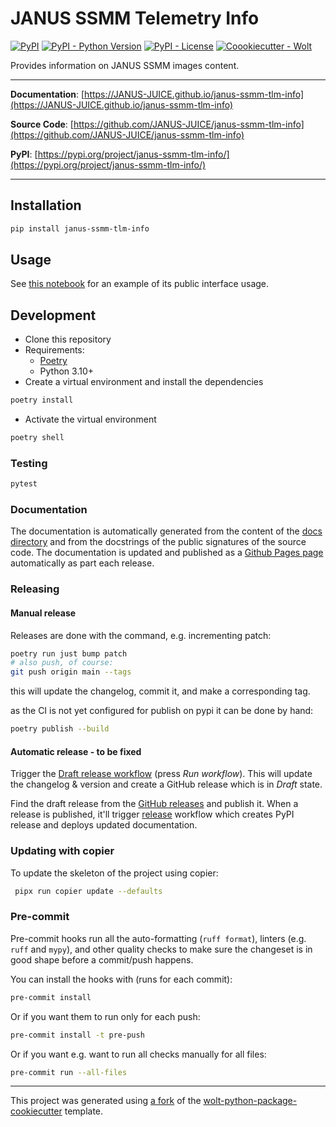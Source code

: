 # JANUS SSMM Telemetry Info

[![PyPI](https://img.shields.io/pypi/v/janus-ssmm-tlm-info?style=flat-square)](https://pypi.python.org/pypi/janus-ssmm-tlm-info/)
[![PyPI - Python Version](https://img.shields.io/pypi/pyversions/janus-ssmm-tlm-info?style=flat-square)](https://pypi.python.org/pypi/janus-ssmm-tlm-info/)
[![PyPI - License](https://img.shields.io/pypi/l/janus-ssmm-tlm-info?style=flat-square)](https://pypi.python.org/pypi/janus-ssmm-tlm-info/)
[![Coookiecutter - Wolt](https://img.shields.io/badge/cookiecutter-Wolt-00c2e8?style=flat-square&logo=cookiecutter&logoColor=D4AA00&link=https://github.com/woltapp/wolt-python-package-cookiecutter)](https://github.com/woltapp/wolt-python-package-cookiecutter)

Provides information on JANUS SSMM images content.

---

**Documentation**: [https://JANUS-JUICE.github.io/janus-ssmm-tlm-info](https://JANUS-JUICE.github.io/janus-ssmm-tlm-info)

**Source Code**: [https://github.com/JANUS-JUICE/janus-ssmm-tlm-info](https://github.com/JANUS-JUICE/janus-ssmm-tlm-info)

**PyPI**: [https://pypi.org/project/janus-ssmm-tlm-info/](https://pypi.org/project/janus-ssmm-tlm-info/)

---



## Installation

```sh
pip install janus-ssmm-tlm-info
```

## Usage

See [this notebook](notebooks/usage.ipynb) for an example of its public interface usage.

## Development

* Clone this repository
* Requirements:
  * [Poetry](https://python-poetry.org/)
  * Python 3.10+
* Create a virtual environment and install the dependencies

```sh
poetry install
```

* Activate the virtual environment

```sh
poetry shell
```

### Testing

```sh
pytest
```

### Documentation

The documentation is automatically generated from the content of the [docs directory](https://github.com/JANUS-JUICE/janus-ssmm-tlm-info/tree/master/docs) and from the docstrings
 of the public signatures of the source code. The documentation is updated and published as a [Github Pages page](https://pages.github.com/) automatically as part each release.



### Releasing

#### Manual release

Releases are done with the command, e.g. incrementing patch:

```bash
poetry run just bump patch
# also push, of course:
git push origin main --tags
```

this will update the changelog, commit it, and make a corresponding tag.

as the CI is not yet configured for publish on pypi it can be done by hand:

```bash
poetry publish --build
```
#### Automatic release - to be fixed


Trigger the [Draft release workflow](https://github.com/JANUS-JUICE/janus-ssmm-tlm-info/actions/workflows/draft_release.yml)
(press _Run workflow_). This will update the changelog & version and create a GitHub release which is in _Draft_ state.

Find the draft release from the
[GitHub releases](https://github.com/JANUS-JUICE/janus-ssmm-tlm-info/releases) and publish it. When
 a release is published, it'll trigger [release](https://github.com/JANUS-JUICE/janus-ssmm-tlm-info/blob/master/.github/workflows/release.yml) workflow which creates PyPI
 release and deploys updated documentation.

### Updating with copier

To update the skeleton of the project using copier:
```sh
 pipx run copier update --defaults
```

### Pre-commit

Pre-commit hooks run all the auto-formatting (`ruff format`), linters (e.g. `ruff` and `mypy`), and other quality
 checks to make sure the changeset is in good shape before a commit/push happens.

You can install the hooks with (runs for each commit):

```sh
pre-commit install
```

Or if you want them to run only for each push:

```sh
pre-commit install -t pre-push
```

Or if you want e.g. want to run all checks manually for all files:

```sh
pre-commit run --all-files
```

---

This project was generated using [a fork](https://github.com/luca-penasa/wolt-python-package-cookiecutter) of the [wolt-python-package-cookiecutter](https://github.com/woltapp/wolt-python-package-cookiecutter) template.
